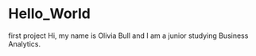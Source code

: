 # Hello_World
first project
Hi, my name is Olivia Bull and I am a junior studying Business Analytics.
